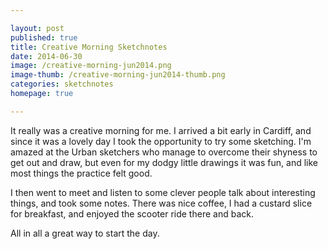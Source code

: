 ```yaml
---

layout: post
published: true
title: Creative Morning Sketchnotes
date: 2014-06-30
image: /creative-morning-jun2014.png
image-thumb: /creative-morning-jun2014-thumb.png
categories: sketchnotes
homepage: true

---
```


It really was a creative morning for me. I arrived a bit early in Cardiff, and since it was a lovely day I took the opportunity to try some sketching. I'm amazed at the Urban sketchers who manage to overcome their shyness to get out and draw, but even for my dodgy little drawings it was fun, and like most things the practice felt good.

I then went to meet and listen to some clever people talk about interesting things, and took some notes. There was nice coffee, I had a custard slice for breakfast, and enjoyed the scooter ride there and back. 

All in all a great way to start the day.